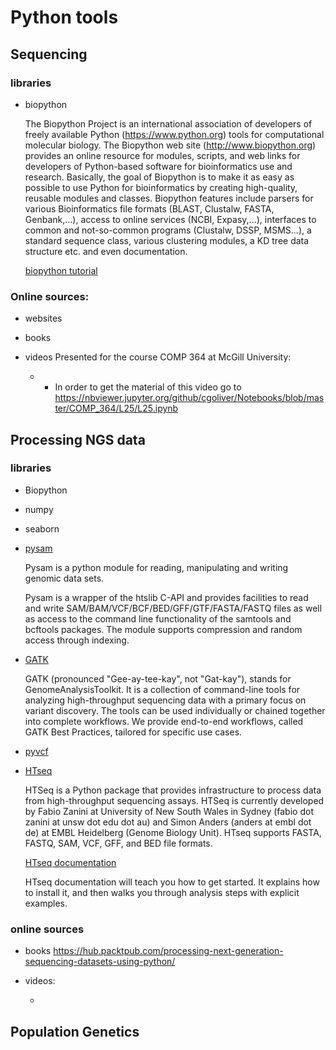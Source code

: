 Python tools
===============

## Sequencing

### libraries

- biopython

    The Biopython Project is an international association of developers of freely available Python (https://www.python.org) tools for computational molecular biology. The Biopython web site (http://www.biopython.org) provides an online resource for modules, scripts, and web links for developers of Python-based software for bioinformatics use and research. Basically, the goal of Biopython is to make it as easy as possible to use Python for bioinformatics by creating high-quality, reusable modules and classes. Biopython features include parsers for various Bioinformatics file formats (BLAST, Clustalw, FASTA, Genbank,...), access to online services (NCBI, Expasy,...), interfaces to common and not-so-common programs (Clustalw, DSSP, MSMS...), a standard sequence class, various clustering modules, a KD tree data structure etc. and even documentation.
 
    [biopython tutorial](http://biopython.org/DIST/docs/tutorial/Tutorial.html)
    
### Online sources:

- websites

- books

- videos
    Presented for the course COMP 364 at McGill University:
 
    - 
        - [](https://www.youtube.com/watch?v=qQ7rIpB4oOw)
    In order to get the material of this video go to https://nbviewer.jupyter.org/github/cgoliver/Notebooks/blob/master/COMP_364/L25/L25.ipynb
    

## Processing NGS data

### libraries

- Biopython
- numpy
- seaborn

- [pysam](https://pysam.readthedocs.io/en/latest/)
    
    Pysam is a python module for reading, manipulating and writing genomic data sets.
    
    Pysam is a wrapper of the htslib C-API and provides facilities to read and write SAM/BAM/VCF/BCF/BED/GFF/GTF/FASTA/FASTQ files as well as access to the command line functionality of the samtools and bcftools packages. The module supports compression and random access through indexing.
    
- [GATK](https://gatk.broadinstitute.org/hc/en-us/articles/360036194592-Getting-started-with-GATK4)

    GATK (pronounced "Gee-ay-tee-kay", not "Gat-kay"), stands for GenomeAnalysisToolkit. It is a collection of command-line tools for analyzing high-throughput sequencing data with a primary focus on variant discovery. The tools can be used individually or chained together into complete workflows. We provide end-to-end workflows, called GATK Best Practices, tailored for specific use cases.  
    
- [pyvcf](https://pyvcf.readthedocs.io/en/latest/)

- [HTseq](https://htseq.readthedocs.io/en/master/)

    HTSeq is a Python package that provides infrastructure to process data from high-throughput sequencing assays. HTSeq is currently developed by Fabio Zanini at University of New South Wales in Sydney (fabio dot zanini at unsw dot edu dot au) and Simon Anders (anders at embl dot de) at EMBL Heidelberg (Genome Biology Unit). HTseq supports FASTA, FASTQ, SAM, VCF, GFF, and BED file formats. 

    [HTseq documentation](https://htseq.readthedocs.io/en/master/)


    HTseq documentation will teach you how to get started. It explains how to install it, and then walks you through analysis steps with explicit examples. 


### online sources

- books
    https://hub.packtpub.com/processing-next-generation-sequencing-datasets-using-python/

- videos:
    - [](https://youtu.be/j4qpJ8sVjT0)



## Population Genetics




